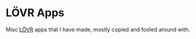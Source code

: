 # LÖVR Apps

<!--
Copyright 2021-2023, Collabora, Ltd.
SPDX-License-Identifier: CC-BY-4.0
-->

Misc [LÖVR][] apps that I have made, mostly copied and fooled around with.

[LÖVR]: https://lovr.org/
